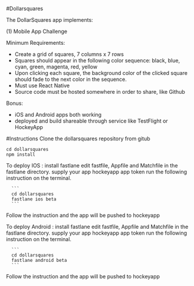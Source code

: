 #Dollarsquares

The DollarSquares app implements:

(1) Mobile App Challenge

Minimum Requirements: 
- Create a grid of squares, 7 columns x 7 rows
- Squares should appear in the following color sequence: black, blue, cyan, green, magenta, red, yellow
- Upon clicking each square, the background color of the clicked square should fade to the next color in the sequence.
- Must use React Native 
- Source code must be hosted somewhere in order to share, like Github

Bonus:
- iOS and Android apps both working
- deployed and build shareable through service like TestFlight or HockeyApp

#Instructions
  Clone the dollarsquares repository from gitub
  ```
  cd dollarsquares
  npm install
  ```
  
  To deploy IOS : 
    install fastlane 
    edit fastfile, Appfile and Matchfile in the fastlane directory.
    supply your app hockeyapp app token 
    run the following instruction on the terminal.
     
      ```
      cd dollarsquares
      fastlane ios beta
      ```
      
  Follow the instruction and the app will be pushed to hockeyapp
  
  To deploy Android : 
    install fastlane 
    edit fastfile, Appfile and Matchfile in the fastlane directory.
    supply your app hockeyapp app token 
    run the following instruction on the terminal.
     
      ```
      cd dollarsquares
      fastlane android beta
      ```
      
  Follow the instruction and the app will be pushed to hockeyapp
    
    
    
